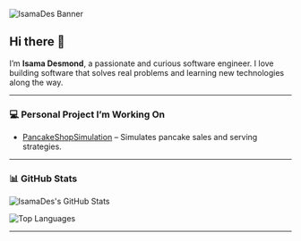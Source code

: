 <!-- Banner Image -->
![IsamaDes Banner](https://user-images.githubusercontent.com/1/83102991-a4cb8400-a06a-11ea-9651-b9f2d9d3b42a.jpg)

## Hi there 👋

I’m **Isama Desmond**, a passionate and curious software engineer. I love building software that solves real problems and learning new technologies along the way.

---

### 💻 Personal Project I’m Working On
- [PancakeShopSimulation](https://github.com/IsamaDes/PancakeShopSimulation) – Simulates pancake sales and serving strategies.

---

### 📊 GitHub Stats

![IsamaDes's GitHub Stats](https://github-readme-stats.vercel.app/api?username=IsamaDes&show_icons=true&theme=radical)

![Top Languages](https://github-readme-stats.vercel.app/api/top-langs/?username=IsamaDes&layout=compact&theme=radical)

---

  


